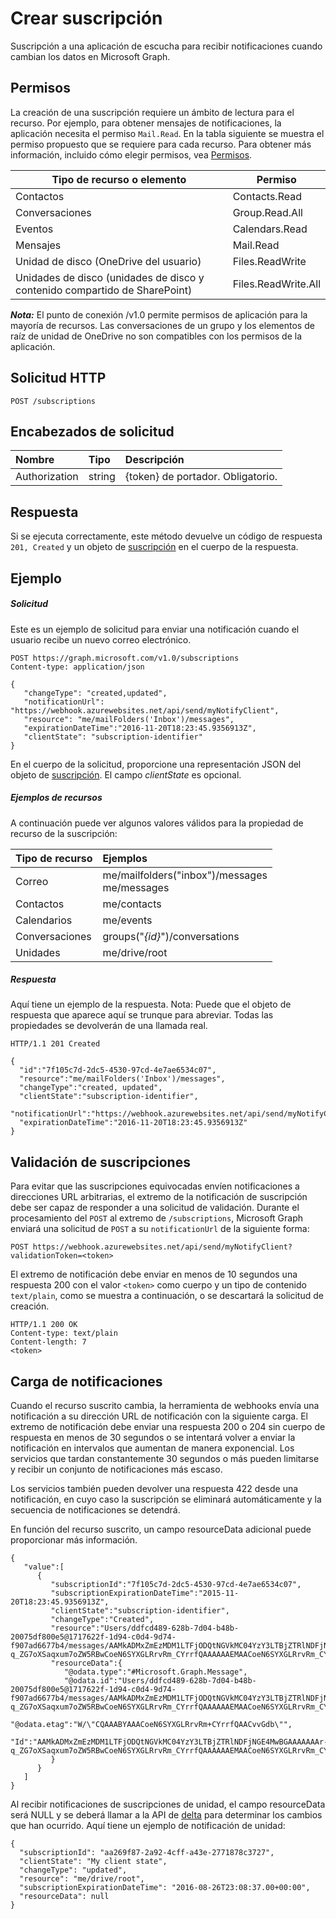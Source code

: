 # <a name="create-subscription"></a>Crear suscripción

Suscripción a una aplicación de escucha para recibir notificaciones cuando cambian los datos en Microsoft Graph.
## <a name="permissions"></a>Permisos
La creación de una suscripción requiere un ámbito de lectura para el recurso. Por ejemplo, para obtener mensajes de notificaciones, la aplicación necesita el permiso `Mail.Read`. En la tabla siguiente se muestra el permiso propuesto que se requiere para cada recurso. Para obtener más información, incluido cómo elegir permisos, vea [Permisos](../../../concepts/permissions_reference.md).

| Tipo de recurso o elemento        | Permiso          |
|-----------------------------|---------------------|
| Contactos                    | Contacts.Read       |
| Conversaciones               | Group.Read.All      |
| Eventos                      | Calendars.Read      |
| Mensajes                    | Mail.Read           |
| Unidad de disco (OneDrive del usuario)    | Files.ReadWrite     |
| Unidades de disco (unidades de disco y contenido compartido de SharePoint) | Files.ReadWrite.All |

 ***Nota:*** El punto de conexión /v1.0 permite permisos de aplicación para la mayoría de recursos. Las conversaciones de un grupo y los elementos de raíz de unidad de OneDrive no son compatibles con los permisos de la aplicación.

## <a name="http-request"></a>Solicitud HTTP
<!-- { "blockType": "ignored" } -->

```http
POST /subscriptions

```

## <a name="request-headers"></a>Encabezados de solicitud
| Nombre       | Tipo | Descripción|
|:-----------|:------|:----------|
| Authorization  | string  | {token} de portador. Obligatorio. |

## <a name="response"></a>Respuesta

Si se ejecuta correctamente, este método devuelve un código de respuesta `201, Created` y un objeto de [suscripción](../resources/subscription.md) en el cuerpo de la respuesta.

## <a name="example"></a>Ejemplo
##### <a name="request"></a>Solicitud
Este es un ejemplo de solicitud para enviar una notificación cuando el usuario recibe un nuevo correo electrónico.
<!-- {
  "blockType": "request",
  "name": "create_subscription_from_subscriptions"
}-->
```http
POST https://graph.microsoft.com/v1.0/subscriptions
Content-type: application/json

{
   "changeType": "created,updated",
   "notificationUrl": "https://webhook.azurewebsites.net/api/send/myNotifyClient",
   "resource": "me/mailFolders('Inbox')/messages",
   "expirationDateTime":"2016-11-20T18:23:45.9356913Z",
   "clientState": "subscription-identifier"
}
```
En el cuerpo de la solicitud, proporcione una representación JSON del objeto de [suscripción](../resources/subscription.md). El campo *clientState* es opcional.

##### <a name="resources-examples"></a>Ejemplos de recursos
A continuación puede ver algunos valores válidos para la propiedad de recurso de la suscripción:

| Tipo de recurso | Ejemplos |
|:------ |:----- |
|Correo|me/mailfolders("inbox")/messages<br />me/messages|
|Contactos|me/contacts|
|Calendarios|me/events|
|Conversaciones|groups("*{id}*")/conversations|
|Unidades|me/drive/root|

##### <a name="response"></a>Respuesta
Aquí tiene un ejemplo de la respuesta. Nota: Puede que el objeto de respuesta que aparece aquí se trunque para abreviar. Todas las propiedades se devolverán de una llamada real.
<!-- {
  "blockType": "response",
  "truncated": true,
  "@odata.type": "microsoft.graph.subscription"
} -->
```http
HTTP/1.1 201 Created

{
  "id":"7f105c7d-2dc5-4530-97cd-4e7ae6534c07",
  "resource":"me/mailFolders('Inbox')/messages",
  "changeType":"created, updated",
  "clientState":"subscription-identifier",
  "notificationUrl":"https://webhook.azurewebsites.net/api/send/myNotifyClient",
  "expirationDateTime":"2016-11-20T18:23:45.9356913Z"
}
```
## <a name="subscription-validation"></a>Validación de suscripciones
Para evitar que las suscripciones equivocadas envíen notificaciones a direcciones URL arbitrarias, el extremo de la notificación de suscripción debe ser capaz de responder a una solicitud de validación. Durante el procesamiento del `POST` al extremo de `/subscriptions`, Microsoft Graph enviará una solicitud de `POST` a su `notificationUrl` de la siguiente forma: 
```http
POST https://webhook.azurewebsites.net/api/send/myNotifyClient?validationToken=<token>
```
El extremo de notificación debe enviar en menos de 10 segundos una respuesta 200 con el valor `<token>` como cuerpo y un tipo de contenido `text/plain`, como se muestra a continuación, o se descartará la solicitud de creación.
```http
HTTP/1.1 200 OK
Content-type: text/plain
Content-length: 7
<token>
```
## <a name="notification-payload"></a>Carga de notificaciones
Cuando el recurso suscrito cambia, la herramienta de webhooks envía una notificación a su dirección URL de notificación con la siguiente carga.  El extremo de notificación debe enviar una respuesta 200 o 204 sin cuerpo de respuesta en menos de 30 segundos o se intentará volver a enviar la notificación en intervalos que aumentan de manera exponencial.  Los servicios que tardan constantemente 30 segundos o más pueden limitarse y recibir un conjunto de notificaciones más escaso.

Los servicios también pueden devolver una respuesta 422 desde una notificación, en cuyo caso la suscripción se eliminará automáticamente y la secuencia de notificaciones se detendrá.

En función del recurso suscrito, un campo resourceData adicional puede proporcionar más información.

```http
{
   "value":[
      {
         "subscriptionId":"7f105c7d-2dc5-4530-97cd-4e7ae6534c07",
         "subscriptionExpirationDateTime":"2015-11-20T18:23:45.9356913Z",
         "clientState":"subscription-identifier",
         "changeType":"Created",
         "resource":"Users/ddfcd489-628b-7d04-b48b-20075df800e5@1717622f-1d94-c0d4-9d74-f907ad6677b4/messages/AAMkADMxZmEzMDM1LTFjODQtNGVkMC04YzY3LTBjZTRlNDFjNGE4MwBGAAAAAAAr-q_ZG7oXSaqxum7oZW5RBwCoeN6SYXGLRrvRm_CYrrfQAAAAAAEMAACoeN6SYXGLRrvRm_CYrrfQAACvtMe6AAA=",
         "resourceData":{
            "@odata.type":"#Microsoft.Graph.Message",
            "@odata.id":"Users/ddfcd489-628b-7d04-b48b-20075df800e5@1717622f-1d94-c0d4-9d74-f907ad6677b4/messages/AAMkADMxZmEzMDM1LTFjODQtNGVkMC04YzY3LTBjZTRlNDFjNGE4MwBGAAAAAAAr-q_ZG7oXSaqxum7oZW5RBwCoeN6SYXGLRrvRm_CYrrfQAAAAAAEMAACoeN6SYXGLRrvRm_CYrrfQAACvtMe6AAA=",
            "@odata.etag":"W/\"CQAAABYAAACoeN6SYXGLRrvRm+CYrrfQAACvvGdb\"",
            "Id":"AAMkADMxZmEzMDM1LTFjODQtNGVkMC04YzY3LTBjZTRlNDFjNGE4MwBGAAAAAAAr-q_ZG7oXSaqxum7oZW5RBwCoeN6SYXGLRrvRm_CYrrfQAAAAAAEMAACoeN6SYXGLRrvRm_CYrrfQAACvtMe6AAA="
         }
      }
   ]
}
```
Al recibir notificaciones de suscripciones de unidad, el campo resourceData será NULL y se deberá llamar a la API de [delta](item_delta.md) para determinar los cambios que han ocurrido. Aquí tiene un ejemplo de notificación de unidad:
```http
{
  "subscriptionId": "aa269f87-2a92-4cff-a43e-2771878c3727",
  "clientState": "My client state",
  "changeType": "updated",
  "resource": "me/drive/root",
  "subscriptionExpirationDateTime": "2016-08-26T23:08:37.00+00:00",
  "resourceData": null
}
```
<!-- uuid: 8fcb5dbc-d5aa-4681-8e31-b001d5168d79
2015-10-25 14:57:30 UTC -->
<!-- {
  "type": "#page.annotation",
  "description": "Create subscription",
  "keywords": "",
  "section": "documentation",
  "tocPath": ""
}-->
